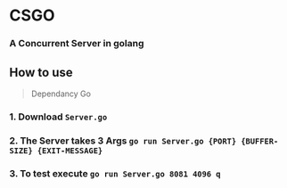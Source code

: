 # CSGO
### A Concurrent Server in golang

## How to use
> Dependancy Go

### 1. Download `Server.go`
### 2. The Server takes 3 Args `go run Server.go {PORT} {BUFFER-SIZE} {EXIT-MESSAGE}`
### 3. To test execute `go run Server.go 8081 4096 q`
